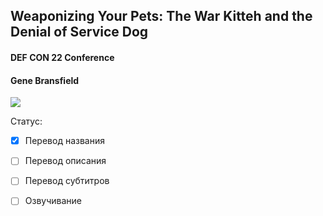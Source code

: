 ## Weaponizing Your Pets: The War Kitteh and the Denial of Service Dog

#### DEF CON 22 Conference
#### Gene Bransfield

[![](http://img.youtube.com/vi/DMNSvHswljM/0.jpg)](https://www.youtube.com/watch?v=DMNSvHswljM)

Статус:
- [x] Перевод названия
- [ ] Перевод описания
- [ ] Перевод субтитров
- [ ] Озвучивание

